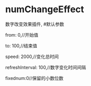 # numChangeEffect
数字改变效果插件,
#默认参数

from: 0,//开始值

to: 100,//结束值

speed: 2000,//变化总时间

refreshInterval: 100,//数字变化时间间隔

fixednum:0//保留的小数位数
